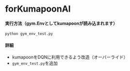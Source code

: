 # forKumapoonAI

#### 実行方法（gym.Envとしてkumapoonが読み込まれます）
```
python gym_env_test.py
```


#### 詳細
- kumapoonをDQNに利用できるよう改造（オーバーライド）
- ```gym_env_test.py```を追加
